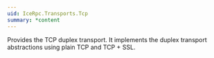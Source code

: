 ```yaml
---
uid: IceRpc.Transports.Tcp
summary: *content
---
```


Provides the TCP duplex transport. It implements the duplex transport abstractions using plain TCP and TCP + SSL.
